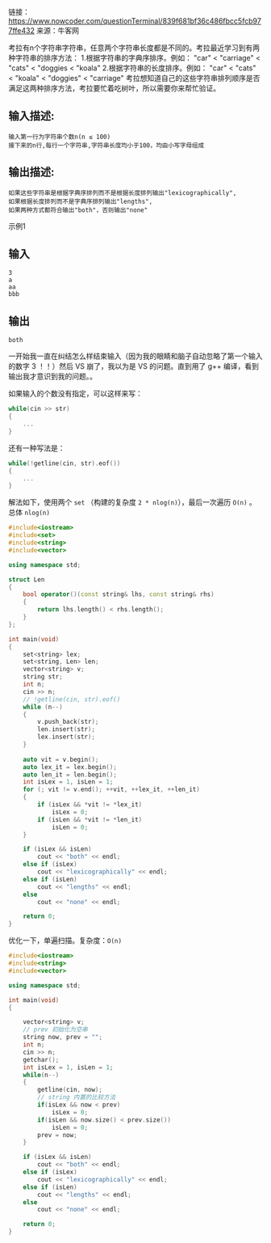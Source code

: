 链接：https://www.nowcoder.com/questionTerminal/839f681bf36c486fbcc5fcb977ffe432
来源：牛客网

考拉有n个字符串字符串，任意两个字符串长度都是不同的。考拉最近学习到有两种字符串的排序方法： 1.根据字符串的字典序排序。例如：
  "car" < "carriage" < "cats" < "doggies < "koala"
  2.根据字符串的长度排序。例如：
  "car" < "cats" < "koala" < "doggies" < "carriage"
  考拉想知道自己的这些字符串排列顺序是否满足这两种排序方法，考拉要忙着吃树叶，所以需要你来帮忙验证。



## 输入描述:

```
输入第一行为字符串个数n(n ≤ 100)
接下来的n行,每行一个字符串,字符串长度均小于100，均由小写字母组成
```

## 输出描述:

```
如果这些字符串是根据字典序排列而不是根据长度排列输出"lexicographically",
如果根据长度排列而不是字典序排列输出"lengths",
如果两种方式都符合输出"both"，否则输出"none"
```

示例1

## 输入

```
3
a
aa
bbb
```

## 输出

```
both
```



一开始我一直在纠结怎么样结束输入（因为我的眼睛和脑子自动忽略了第一个输入的数字 3 ！！）然后 VS 崩了，我以为是 VS 的问题。直到用了 g++ 编译，看到输出我才意识到我的问题。。

如果输入的个数没有指定，可以这样来写：

```cpp
while(cin >> str)
{
    ...
}
```

还有一种写法是：

```cpp
while(!getline(cin, str).eof())
{
    ...
}
```

解法如下，使用两个 `set` （构建的复杂度 `2 * nlog(n)`），最后一次遍历 `O(n)` 。总体 `nlog(n)`

```cpp
#include<iostream>
#include<set>
#include<string>
#include<vector>

using namespace std;

struct Len
{
    bool operator()(const string& lhs, const string& rhs)
    {
        return lhs.length() < rhs.length();
    }
};

int main(void)
{
    set<string> lex;
    set<string, Len> len;
    vector<string> v;
    string str;
    int n;
    cin >> n;
    // !getline(cin, str).eof()
    while (n--)
    {
        v.push_back(str);
        len.insert(str);
        lex.insert(str);
    }
    
    auto vit = v.begin();
    auto lex_it = lex.begin();
    auto len_it = len.begin();
    int isLex = 1, isLen = 1;
    for (; vit != v.end(); ++vit, ++lex_it, ++len_it)
    {
        if (isLex && *vit != *lex_it)
            isLex = 0;
        if (isLen && *vit != *len_it)
            isLen = 0;
    }

    if (isLex && isLen)
        cout << "both" << endl;
    else if (isLex)
        cout << "lexicographically" << endl;
    else if (isLen)
        cout << "lengths" << endl;
    else
        cout << "none" << endl;

    return 0;
}
```



优化一下，单遍扫描。复杂度：`O(n)`

```cpp
#include<iostream>
#include<string>
#include<vector>

using namespace std;

int main(void)
{

    vector<string> v;
    // prev 初始化为空串
    string now, prev = "";
    int n;
    cin >> n;
    getchar();
    int isLex = 1, isLen = 1;
    while(n--)
    {
        getline(cin, now);
        // string 内置的比较方法
        if(isLex && now < prev)
            isLex = 0;
        if(isLen && now.size() < prev.size())
            isLen = 0;
        prev = now;
    }

    if (isLex && isLen)
        cout << "both" << endl;
    else if (isLex)
        cout << "lexicographically" << endl;
    else if (isLen)
        cout << "lengths" << endl;
    else
        cout << "none" << endl;

    return 0;
}
```

